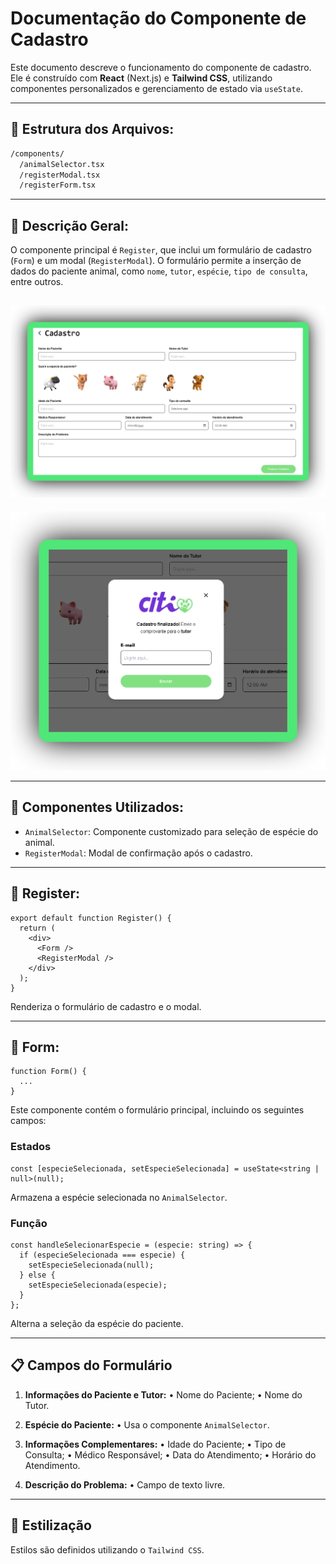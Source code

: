 
# Documentação do Componente de Cadastro

Este documento descreve o funcionamento do componente de cadastro. Ele é construído com **React** (Next.js) e **Tailwind CSS**, utilizando componentes personalizados e gerenciamento de estado via `useState`.

---

## 📁 Estrutura dos Arquivos:

```bash
/components/
  /animalSelector.tsx
  /registerModal.tsx
  /registerForm.tsx
```

---

## 📌 Descrição Geral:

O componente principal é `Register`, que inclui um formulário de cadastro (`Form`) e um modal (`RegisterModal`).
O formulário permite a inserção de dados do paciente animal, como `nome`, `tutor`, `espécie`, `tipo de consulta`, entre outros.

![Tela de cadastro](../assets/register-screen.png)
---
![Modal da tela de cadastro](../assets/modal-screen.png)

---

## 🧩 Componentes Utilizados:

- `AnimalSelector`: Componente customizado para seleção de espécie do animal.
- `RegisterModal`: Modal de confirmação após o cadastro.

---

## 🪪 Register:

```tsx
export default function Register() {
  return (
    <div>
      <Form />
      <RegisterModal />
    </div>
  );
}
```

Renderiza o formulário de cadastro e o modal.

---

## 📝 Form:

```tsx
function Form() {
  ...
}
```

Este componente contém o formulário principal, incluindo os seguintes campos:

### Estados
```tsx
const [especieSelecionada, setEspecieSelecionada] = useState<string | null>(null);
```

Armazena a espécie selecionada no `AnimalSelector`.

### Função
```tsx
const handleSelecionarEspecie = (especie: string) => {
  if (especieSelecionada === especie) {
    setEspecieSelecionada(null);
  } else {
    setEspecieSelecionada(especie);
  }
};
```

Alterna a seleção da espécie do paciente.

---

## 📋 Campos do Formulário


1. **Informações do Paciente e Tutor:**
   • Nome do Paciente;
   • Nome do Tutor.

2. **Espécie do Paciente:**
   • Usa o componente `AnimalSelector`.

3. **Informações Complementares:**
   • Idade do Paciente;
   • Tipo de Consulta;
   • Médico Responsável;
   • Data do Atendimento;
   • Horário do Atendimento.

5. **Descrição do Problema:**
   • Campo de texto livre.

---

## 🎨 Estilização

Estilos são definidos utilizando o `Tailwind CSS`.
